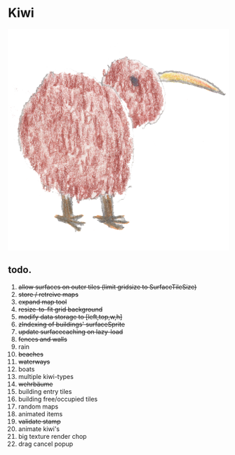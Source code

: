 # Kiwi

![Kiwi logo](https://github.com/git-arbitrarysystems/kiwi/blob/master/src/assets/img/kiwi.png "Kiwi")

## todo.

1. ~~allow surfaces on outer tiles (limit gridsize to SurfaceTileSize)~~
2. ~~store / retreive maps~~
3. ~~expand map tool~~
4. ~~resize-to-fit grid background~~
5. ~~modify data storage to [left,top,w,h]~~
6. ~~zIndexing of buildings' surfaceSprite~~
7. ~~update surfacecaching on lazy-load~~
8. ~~fences and walls~~
9. rain
10. ~~beaches~~
11. ~~waterways~~
12. boats
13. multiple kiwi-types
14. ~~wehrbäume~~
15. building entry tiles
16. building free/occupied tiles
17. random maps
18. animated items
19. ~~validate stamp~~
20. animate kiwi's
21. big texture render chop
22. drag cancel popup


